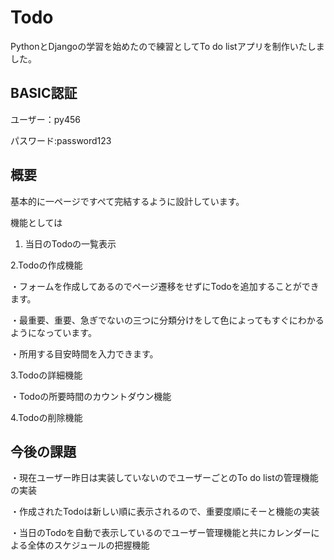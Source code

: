 # Todo

PythonとDjangoの学習を始めたので練習としてTo do listアプリを制作いたしました。





## BASIC認証

ユーザー：py456

パスワード:password123




## 概要
基本的に一ページですぺて完結するように設計しています。

機能としては
1. 当日のTodoの一覧表示

2.Todoの作成機能

  ・フォームを作成してあるのでページ遷移をせずにTodoを追加することができます。
  
  ・最重要、重要、急ぎでないの三つに分類分けをして色によってもすぐにわかるようになっています。
  
  ・所用する目安時間を入力できます。
  
3.Todoの詳細機能

  ・Todoの所要時間のカウントダウン機能
  
  
4.Todoの削除機能






## 今後の課題

・現在ユーザー昨日は実装していないのでユーザーごとのTo do listの管理機能の実装

・作成されたTodoは新しい順に表示されるので、重要度順にそーと機能の実装

・当日のTodoを自動で表示しているのでユーザー管理機能と共にカレンダーによる全体のスケジュールの把握機能






